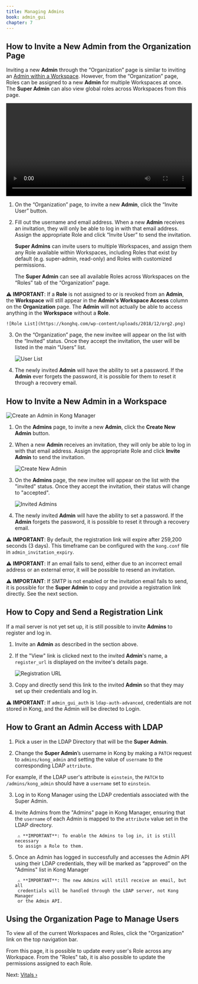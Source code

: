 ```yaml
---
title: Managing Admins
book: admin_gui
chapter: 7
---
```


## How to Invite a New Admin from the Organization Page

Inviting a new **Admin** through the “Organization” page is similar to inviting an [Admin within a Workspace](#how-to-invite-a-new-admin-in-a-workspace). However, from the “Organization” page, Roles can be assigned to a new **Admin** for multiple Workspaces at once. The **Super Admin** can also view global roles across Workspaces from this page. 

<video width="100%" autoplay loop controls>
  <source src="https://konghq.com/wp-content/uploads/2019/02/org-super-admin-ent-34.mov" type="video/mp4">
  Your browser does not support the video tag.
</video>

1. On the “Organization” page, to invite a new **Admin**, click the “Invite User” button.

2. Fill out the username and email address. When a new **Admin** receives an invitation, they will only be able to log in with that email address. Assign the appropriate Role and click “Invite User” to send the invitation.

    **Super Admins** can invite users to multiple Workspaces, and assign them any Role available within Workspaces, including Roles that exist by default (e.g. super-admin, read-only) and Roles with customized permissions. 

    The **Super Admin** can see all available Roles across Workspaces on the “Roles” tab of the “Organization” page.

⚠️ **IMPORTANT**: If a **Role** is not assigned to or is revoked from an **Admin**, the **Workspace** will still appear in the **Admin's Workspace Access** column on the **Organization** page. The **Admin** will not actually be able to access anything in the **Workspace** without a **Role**.

    ![Role List](https://konghq.com/wp-content/uploads/2018/12/org2.png)

3. On the “Organization” page, the new invitee will appear on the list with the “Invited” status. Once they accept the invitation, the user will be listed in the main “Users” list. 

    ![User List](https://konghq.com/wp-content/uploads/2018/12/org3-1.png)

4. The newly invited **Admin** will have the ability to set a password. If the **Admin** ever forgets the password, it is possible for them to reset it through a recovery email.

## How to Invite a New Admin in a Workspace

![Create an Admin in Kong Manager](https://konghq.com/wp-content/uploads/2018/07/admins2.png)

1. On the **Admins** page, to invite a new **Admin**, click the **Create New Admin**
button.

2.  When a new **Admin** receives an invitation, they will only be able to log in 
    with that email address. Assign the appropriate Role and click **Invite Admin** 
    to send the invitation.

    ![Create New Admin](https://konghq.com/wp-content/uploads/2018/11/km-name-admin.png)

3. On the **Admins** page, the new invitee will appear on the list with the 
    "invited" status. Once they accept the invitation, their status will 
    change to "accepted".

    ![Invited Admins](https://konghq.com/wp-content/uploads/2018/11/km-invited-admins.png)

4. The newly invited **Admin** will have the ability to set a password. If the 
    **Admin** forgets the password, it is possible to reset it through a recovery email.

⚠️ **IMPORTANT**: By default, the registration link will expire after 259,200 
    seconds (3 days). This timeframe can be configured with the `kong.conf` 
    file in `admin_invitation_expiry`.
 
⚠️ **IMPORTANT**: If an email fails to send, either due to an incorrect email 
    address or an external error, it will be possible to resend an invitation.

⚠️ **IMPORTANT**: If SMTP is not enabled or the invitation email fails to send, 
    it is possible for the **Super Admin** to copy and provide a registration link 
    directly. See the next section.

## How to Copy and Send a Registration Link

If a mail server is not yet set up, it is still possible to invite **Admins** to 
register and log in. 

1. Invite an **Admin** as described in the section above. 

2. If the "View" link is clicked next to the invited **Admin**'s name, a 
    `register_url` is displayed on the invitee's details page. 

    ![Registration URL](https://konghq.com/wp-content/uploads/2018/11/km-registration-url.png)

3. Copy and directly send this link to the invited **Admin** so that they may set 
    up their credentials and log in. 

⚠️ **IMPORTANT**: If `admin_gui_auth` is `ldap-auth-advanced`, credentials are 
not stored in Kong, and the Admin will be directed to Login.

## How to Grant an Admin Access with LDAP

1. Pick a user in the LDAP Directory that will be the **Super Admin**. 

2. Change the **Super Admin**’s username in Kong by making a `PATCH` request to
`admins/kong_admin` and setting the value of `username` to the corresponding 
LDAP `attribute`. 

For example, if the LDAP user's attribute is `einstein`, 
the `PATCH` to `/admins/kong_admin` should have a `username` set to `einstein`.

3. Log in to Kong Manager using the LDAP credentials associated with the Super 
Admin.

4. Invite Admins from the "Admins" page in Kong Manager, ensuring that the 
`username` of each Admin is mapped to the `attribute` value set in the LDAP 
directory.

        ⚠️ **IMPORTANT**: To enable the Admins to log in, it is still necessary 
        to assign a Role to them.

5. Once an Admin has logged in successfully and accesses the Admin API using 
their LDAP credentials, they will be marked as “approved” on the "Admins" list 
in Kong Manager

        ⚠️ **IMPORTANT**: The new Admins will still receive an email, but all 
        credentials will be handled through the LDAP server, not Kong Manager 
        or the Admin API.

## Using the Organization Page to Manage Users

To view all of the current Workspaces and Roles, click the "Organization" link 
on the top navigation bar. 

From this page, it is possible to update every user's Role across any 
Workspace. From the "Roles" tab, it is also possible to update the permissions 
assigned to each Role.

Next: [Vitals &rsaquo;]({{page.book.next}})
